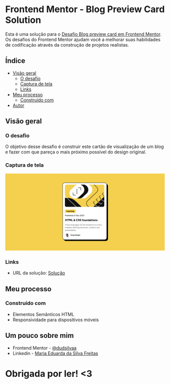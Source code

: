 # Frontend Mentor - Blog Preview Card Solution

Esta é uma solução para o [Desafio Blog preview card em Frontend Mentor](https://www.frontendmentor.io/challenges/blog-preview-card-ckPaj01IcS). Os desafios do Frontend Mentor ajudam você a melhorar suas habilidades de codificação através da construção de projetos realistas. 

## Índice

- [Visão geral](#visão-geral)
   - [O desafio](#o-desafio)
   - [Captura de tela](#captura-de-tela)
   - [Links](#links)
- [Meu processo](#meu-processo)
   - [Construído com](#construído-com)
- [Autor](#autor)

## Visão geral

### O desafio

O objetivo desse desafio é construir este cartão de visualização de um blog e fazer com que pareça o mais próximo possível do design original.

### Captura de tela

![Captura de tela](./screenshot.png)

### Links

- URL da solução: [Solução](https://www.frontendmentor.io/solutions/blog-preview-card-Idc5xAS6gL)

## Meu processo

### Construído com

- Elementos Semânticos HTML
- Responsividade para dispositivos móveis

## Um pouco sobre mim

- Frontend Mentor - [@dudsilvaa](https://www.frontendmentor.io/profile/dudsilvaa)
- Linkedin - [Maria Eduarda da Silva Freitas](www.linkedin.com/in/maria-eduarda-da-silva-freitas-9031aa28a)

# Obrigada por ler! <3
